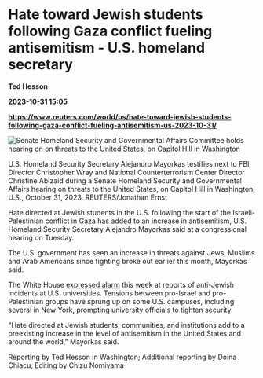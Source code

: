 # Hate toward Jewish students following Gaza conflict fueling antisemitism - U.S. homeland secretary
**Ted Hesson**

**2023-10-31 15:05**

**https://www.reuters.com/world/us/hate-toward-jewish-students-following-gaza-conflict-fueling-antisemitism-us-2023-10-31/**

![Senate Homeland Security and Governmental Affairs Committee holds hearing on  on threats to the United States, on Capitol Hill in Washington](https://www.reuters.com/resizer/R-0A0xQV7O8oILF0AFf9sS4CygQ=/1920x0/filters:quality(80)/cloudfront-us-east-2.images.arcpublishing.com/reuters/A5AAZUCINFLLLBL6FTRB2EN2DU.jpg)

U.S. Homeland Security Secretary Alejandro Mayorkas testifies next to FBI Director Christopher Wray and National Counterterrorism Center Director Christine Abizaid during a Senate Homeland Security and Governmental Affairs hearing on threats to the United States, on Capitol Hill in Washington, U.S., October 31, 2023. REUTERS/Jonathan Ernst

Hate directed at Jewish students in the U.S. following the start of the Israeli-Palestinian conflict in Gaza has added to an increase in antisemitism, U.S. Homeland Security Secretary Alejandro Mayorkas said at a congressional hearing on Tuesday.

The U.S. government has seen an increase in threats against Jews, Muslims and Arab Americans since fighting broke out earlier this month, Mayorkas said.

The White House [expressed alarm](https://www.reuters.com/world/us/us-officials-jewish-leaders-meet-address-antisemitism-campus-2023-10-30/) this week at reports of anti-Jewish incidents at U.S. universities. Tensions between pro-Israel and pro-Palestinian groups have sprung up on some U.S. campuses, including several in New York, prompting university officials to tighten security.

"Hate directed at Jewish students, communities, and institutions add to a preexisting increase in the level of antisemitism in the United States and around the world," Mayorkas said.

Reporting by Ted Hesson in Washington; Additional reporting by Doina Chiacu; Editing by Chizu Nomiyama